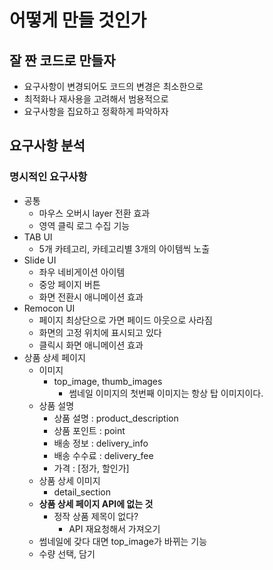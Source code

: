 # 어떻게 만들 것인가

## 잘 짠 코드로 만들자

* 요구사항이 변경되어도 코드의 변경은 최소한으로
* 최적화나 재사용을 고려해서 범용적으로
* 요구사항을 집요하고 정확하게 파악하자



## 요구사항 분석

### 명시적인 요구사항

* 공통
  * 마우스 오버시 layer 전환 효과
  * 영역 클릭 로그 수집 기능
* TAB UI
  * 5개 카테고리, 카테고리별 3개의 아이템씩 노출
* Slide UI
  * 좌우 네비게이션 아이템
  * 중앙 페이지 버튼
  * 화면 전환시 애니메이션 효과
* Remocon UI
  * 페이지 최상단으로 가면 페이드 아웃으로 사라짐
  * 화면의 고정 위치에 표시되고 있다
  * 클릭시 화면 애니메이션 효과
* 상품 상세 페이지
  * 이미지
    * top_image, thumb_images
      * 썸네일 이미지의 첫번째 이미지는 항상 탑 이미지이다.
  * 상품 설명
    * 상품 설명 : product_description
    * 상품 포인트 : point
    * 배송 정보 : delivery_info
    * 배송 수수료 : delivery_fee
    * 가격 : [정가, 할인가]
  * 상품 상세 이미지
    * detail_section
  * **상품 상세 페이지 API에 없는 것**
    * 정작 상품 제목이 없다?
      * API 재요청해서 가져오기
  * 썸네일에 갖다 대면 top_image가 바뀌는 기능
  * 수량 선택, 담기

